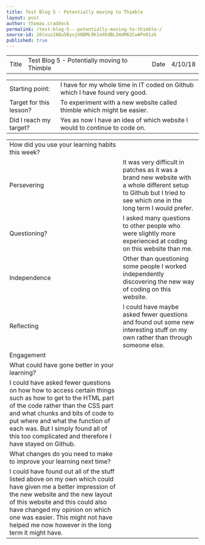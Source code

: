 ```yaml
---
title: Test Blog 5 - Potentially moving to Thimble 
layout: post
author: thomas.craddock
permalink: /test-blog-5---potentially-moving-to-thimble-/
source-id: 16txuz2AQu5ByxjU8BML9k1eXKdBL2mUM62CwAPe91zk
published: true
---
```

<table>
  <tr>
    <td>Title</td>
    <td>Test Blog 5 - Potentially moving to Thimble</td>
    <td>Date</td>
    <td>4/10/18</td>
  </tr>
</table>


<table>
  <tr>
    <td>Starting point:</td>
    <td>I have for my whole time in IT coded on Github which I have found very good.</td>
  </tr>
  <tr>
    <td>Target for this lesson?</td>
    <td>To experiment with a new website called thimble which might be easier.</td>
  </tr>
  <tr>
    <td>Did I reach my target? </td>
    <td>Yes as now I have an idea of which website I would to continue to code on.</td>
  </tr>
</table>


<table>
  <tr>
    <td>How did you use your learning habits this week?</td>
    <td></td>
  </tr>
  <tr>
    <td>Persevering</td>
    <td>It was very difficult in patches as it was a brand new website with a whole different setup to Github but I tried to see which one in the long term I would prefer.</td>
  </tr>
  <tr>
    <td>Questioning?</td>
    <td>I asked many questions to other people who were slightly more experienced at coding on this website than me.</td>
  </tr>
  <tr>
    <td>Independence</td>
    <td>Other than questioning some people I worked independently discovering the new way of coding on this website.</td>
  </tr>
  <tr>
    <td>Reflecting</td>
    <td>I could have maybe asked fewer questions and found out some new interesting stuff on my own rather than through someone else.</td>
  </tr>
  <tr>
    <td>Engagement</td>
    <td></td>
  </tr>
  <tr>
    <td>What could have gone better in your learning?</td>
    <td></td>
  </tr>
  <tr>
    <td>I could have asked fewer questions on how how to access certain things such as how to get to the HTML part of the code rather than the CSS part and what chunks and bits of code to put where and what the function of each was. But I simply found all of this too complicated and therefore I have stayed on Github.</td>
    <td></td>
  </tr>
  <tr>
    <td>What changes do you need to make to improve your learning next time?</td>
    <td></td>
  </tr>
  <tr>
    <td>I could have found out all of the stuff listed above on my own which could have given me a better impression of the new website and the new layout of this website and this could also have changed my opinion on which one was easier. This might not have helped me now however in the long term it might have.</td>
    <td></td>
  </tr>
</table>


